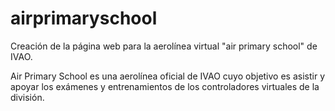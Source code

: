 # airprimaryschool
Creación de la página web para la aerolínea virtual "air primary school" de IVAO. 

Air Primary School es una aerolínea oficial de IVAO cuyo objetivo es 
asistir y apoyar los exámenes y entrenamientos de los controladores virtuales de la división.
